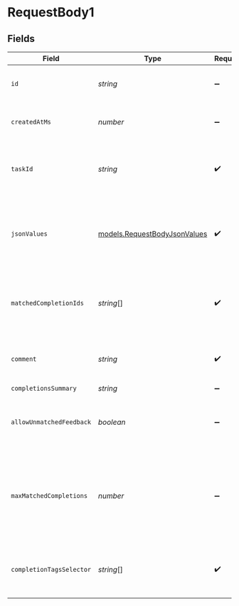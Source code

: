 # RequestBody1


## Fields

| Field                                                                                  | Type                                                                                   | Required                                                                               | Description                                                                            |
| -------------------------------------------------------------------------------------- | -------------------------------------------------------------------------------------- | -------------------------------------------------------------------------------------- | -------------------------------------------------------------------------------------- |
| `id`                                                                                   | *string*                                                                               | :heavy_minus_sign:                                                                     | The unique identifier for this feedback.                                               |
| `createdAtMs`                                                                          | *number*                                                                               | :heavy_minus_sign:                                                                     | The epoch this schema was created.                                                     |
| `taskId`                                                                               | *string*                                                                               | :heavy_check_mark:                                                                     | The unique identifier for the task associated with this feedback.                      |
| `jsonValues`                                                                           | [models.RequestBodyJsonValues](../models/requestbodyjsonvalues.md)                     | :heavy_check_mark:                                                                     | The values of the feedback. Must be valid JSON according to the task schema.           |
| `matchedCompletionIds`                                                                 | *string*[]                                                                             | :heavy_check_mark:                                                                     | The matched completion ids associated with this feedback.                              |
| `comment`                                                                              | *string*                                                                               | :heavy_check_mark:                                                                     | The comment associated with this feedback.                                             |
| `completionsSummary`                                                                   | *string*                                                                               | :heavy_minus_sign:                                                                     | N/A                                                                                    |
| `allowUnmatchedFeedback`                                                               | *boolean*                                                                              | :heavy_minus_sign:                                                                     | Whether to allow unmatched feedback. Defaults to false.                                |
| `maxMatchedCompletions`                                                                | *number*                                                                               | :heavy_minus_sign:                                                                     | The maximum number of matched completions. Returns error if exceeded. Defaults to 100. |
| `completionTagsSelector`                                                               | *string*[]                                                                             | :heavy_check_mark:                                                                     | The completion tags associated with this feedback.                                     |